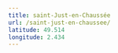 ```yaml
---
title: saint-Just-en-Chaussée
url: /saint-just-en-chaussee/
latitude: 49.514
longitude: 2.434
---
```

